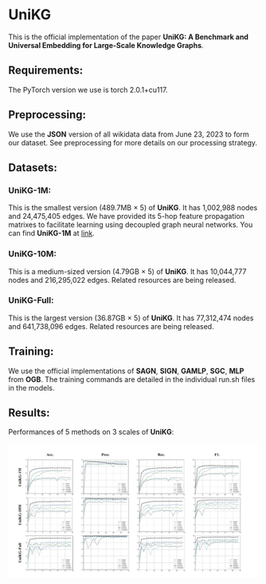 # UniKG

This is the official implementation of the paper **UniKG: A Benchmark and Universal Embedding for Large-Scale Knowledge Graphs**.

## Requirements:

The PyTorch version we use is torch 2.0.1+cu117.


## Preprocessing:

We use the **JSON** version of all wikidata data from June 23, 2023 to form our dataset.
See preprocessing for more details on our processing strategy.

## Datasets:

### UniKG-1M:
This is the smallest version (489.7MB × 5) of **UniKG**. It has 1,002,988 nodes and 24,475,405 edges. We have provided its 5-hop feature propagation matrixes to facilitate learning using decoupled graph neural networks. You can find **UniKG-1M** at [link](https://pan.quark.cn/s/fcf6c2ae7554).

### UniKG-10M:
This is a medium-sized version (4.79GB × 5) of **UniKG**. It has 10,044,777 nodes and 216,295,022 edges. Related resources are being released.

### UniKG-Full:
This is the largest version (36.87GB × 5) of **UniKG**. It has 77,312,474 nodes and 641,738,096 edges. Related resources are being released.

## Training:

We use the official implementations of **SAGN**, **SIGN**, **GAMLP**, **SGC**, **MLP** from **OGB**.
The training commands are detailed in the individual run.sh files in the models.

## Results:

Performances of 5 methods on 3 scales of **UniKG**:

![Alt](./performance_5methods_3datasets.png)
